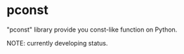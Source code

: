 # pconst
"pconst" library provide you const-like function on Python.

NOTE: currently developing status.